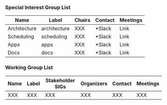 ### Special Interest Group List
| Name         | Label        | Chairs | Contact | Meetings |
|--------------|--------------|--------|---------|----------|
| Architecture | architecture | XXX    | *Slack  | Link     |
| Scheduling   | scheduling   | XXX    | *Slack  | Link     |
| Apps         | apps         | XXX    | *Slack  | Link     |
| Docs         | docs         | XXX    | *Slack  | Link     |

### Working Group List
| Name | Label | Stakeholder SIGs | Organizers | Contact | Meetings |
|------|-------|------------------|------------|---------|----------|
| XXX  | XXX   | XXX              | XXX        | XXX     | XXX      |
